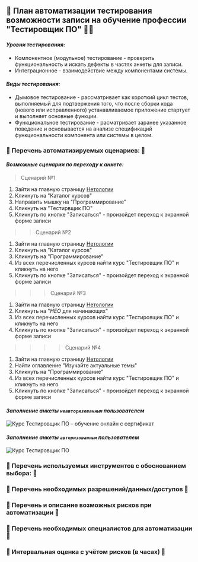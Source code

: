 ## :mage: План автоматизации тестирования возможности записи на обучение профессии "Тестировщик ПО" :mage_woman:

#### *Уровни тестирования:*

- Компонентное (модульное) тестирование - проверить функциональность и искать дефекты в частях анкеты для записи.
- Интеграционное - взаимодействие между компонентами системы.

#### *Виды тестирования:*

- Дымовое тестирование - рассматривает как короткий цикл тестов, выполняемый для подтвержения того, что после сборки кода (нового или исправленного) устанавливаемое приложение стартует и выполняет основные функции.
- Функциональное тестирование - расматривает заранее указанное поведение и основывается на анализе спецификаций функциональности компонента или системы в целом.

### :whale: Перечень автоматизируемых сценариев: :whale2:

#### *Возможные сценарии по переходу к анкете:*

> Сценарий №1

1. Зайти на главную страницу [Нетологии](https://netology.ru/)
2. Кликнуть на "Каталог курсов"
3. Направить мышку на "Программирование"
4. Кликнуть на "Тестирвщик ПО"
5. Кликнуть по кнопке "Записаться" - произойдет переход к экранной форме записи

>> Сценарий №2

1. Зайти на главную страницу [Нетологии](https://netology.ru/)
2. Кликнуть на "Каталог курсов"
3. Кликнуть на "Программирование"
4. Из всех перечисленных курсов найти курс "Тестировщик ПО" и кликнуть на него
5. Кликнуть по кнопке "Записаться" - произойдет переход к экранной форме записи

> > > Сценарий №3

1. Зайти на главную страницу [Нетологии](https://netology.ru/)
2. Кликнуть на "_НЕО_ для начинающих"
3. Из всех перечисленных курсов найти курс "Тестировщик ПО" и кликнуть на него
4. Кликнуть по кнопке "Записаться" - произойдет переход к экранной форме записи

> > > > Сценарий №4

1. Зайти на главную страницу [Нетологии](https://netology.ru/)
2. Найти оглавление "Изучайте актуальные темы"
3. Кликнуть на "Программирование"
4. Из всех перечисленных курсов найти курс "Тестировщик ПО" и кликнуть на него
5. Кликнуть по кнопке "Записаться" - произойдет переход к экранной форме записи

#### *Заполнение анкеты `неавторизованным` пользователем*

![Курс Тестировщик ПО – обучение онлайн с сертификат](https://user-images.githubusercontent.com/79462466/125447714-84705bd0-8408-4d55-aa71-b4450a7010de.png)


#### *Заполнение анкеты `авторизованным` пользователем*

![Курс Тестировщик ПО](https://user-images.githubusercontent.com/79462466/125448173-1f73485c-7e61-4659-a1e1-f2211217b9c7.png)


### :whale: Перечень используемых инструментов с обоснованием выбора: :whale2:

### :whale: Перечень необходимых разрешений/данных/доступов :whale2:

### :whale: Перечень и описание возможных рисков при автоматизации :whale2:

### :whale: Перечень необходимых специалистов для автоматизации :whale2:

### :whale: Интервальная оценка с учётом рисков (в часах) :whale2:
